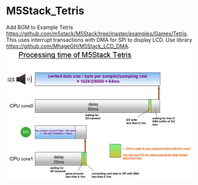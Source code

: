 # M5Stack_Tetris
Add BGM to Example Tetris https://github.com/m5stack/M5Stack/tree/master/examples/Games/Tetris.
This uses interrupt transactions with DMA for SPI to display LCD. Use library https://github.com/MhageGH/M5Stack_LCD_DMA.
<br> ![ProcessingTime](doc/ProcessingTime.png)<br>